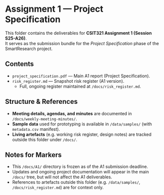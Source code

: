 # Assignment 1 — Project Specification

This folder contains the deliverables for **CSIT321 Assignment 1 (Session S25-A26)**.  
It serves as the submission bundle for the *Project Specification* phase of the SmartResearch project.

## Contents
- `project_specification.pdf` — Main A1 report (Project Specification).
- `risk_register.md` — Snapshot risk register (A1 version).  
  - Full, ongoing register maintained at `/docs/risk_register.md`.

## Structure & References
- **Meeting details, agendas, and minutes** are documented in `/docs/weekly-meeting-minutes/`.  
- **Sample data** used for prototyping is available in `/data/samples/` (with `metadata.csv` manifest).  
- **Living artefacts** (e.g. working risk register, design notes) are tracked outside this folder under `/docs/`.

## Notes for Markers
- This `/docs/A1/` directory is frozen as of the A1 submission deadline.  
- Updates and ongoing project documentation will appear in the main `/docs/` tree, but will not affect the A1 deliverables.  
- References to artefacts outside this folder (e.g. `/data/samples/`, `/docs/risk_register.md`) are for context only.

